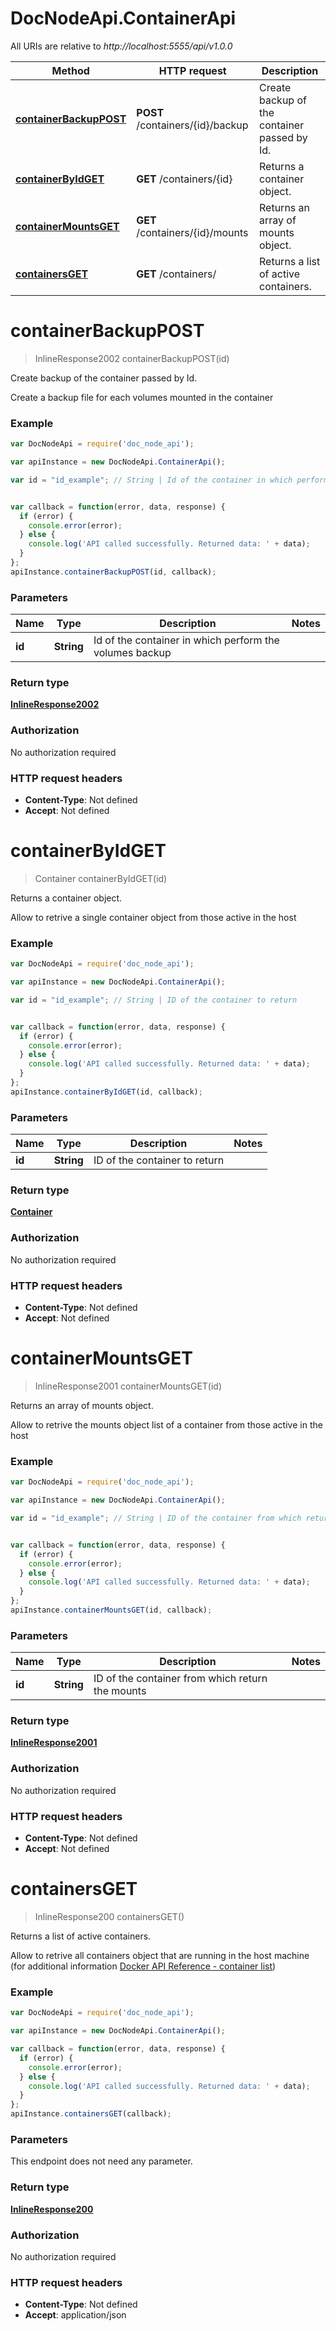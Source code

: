 # DocNodeApi.ContainerApi

All URIs are relative to *http://localhost:5555/api/v1.0.0*

Method | HTTP request | Description
------------- | ------------- | -------------
[**containerBackupPOST**](ContainerApi.md#containerBackupPOST) | **POST** /containers/{id}/backup | Create backup of the container passed by Id.
[**containerByIdGET**](ContainerApi.md#containerByIdGET) | **GET** /containers/{id} | Returns a container object.
[**containerMountsGET**](ContainerApi.md#containerMountsGET) | **GET** /containers/{id}/mounts | Returns an array of mounts object.
[**containersGET**](ContainerApi.md#containersGET) | **GET** /containers/ | Returns a list of active containers.


<a name="containerBackupPOST"></a>
# **containerBackupPOST**
> InlineResponse2002 containerBackupPOST(id)

Create backup of the container passed by Id.

Create a backup file for each volumes mounted in the container

### Example
```javascript
var DocNodeApi = require('doc_node_api');

var apiInstance = new DocNodeApi.ContainerApi();

var id = "id_example"; // String | Id of the container in which perform the volumes backup


var callback = function(error, data, response) {
  if (error) {
    console.error(error);
  } else {
    console.log('API called successfully. Returned data: ' + data);
  }
};
apiInstance.containerBackupPOST(id, callback);
```

### Parameters

Name | Type | Description  | Notes
------------- | ------------- | ------------- | -------------
 **id** | **String**| Id of the container in which perform the volumes backup | 

### Return type

[**InlineResponse2002**](InlineResponse2002.md)

### Authorization

No authorization required

### HTTP request headers

 - **Content-Type**: Not defined
 - **Accept**: Not defined

<a name="containerByIdGET"></a>
# **containerByIdGET**
> Container containerByIdGET(id)

Returns a container object.

Allow to retrive a single container object from those active in the host

### Example
```javascript
var DocNodeApi = require('doc_node_api');

var apiInstance = new DocNodeApi.ContainerApi();

var id = "id_example"; // String | ID of the container to return


var callback = function(error, data, response) {
  if (error) {
    console.error(error);
  } else {
    console.log('API called successfully. Returned data: ' + data);
  }
};
apiInstance.containerByIdGET(id, callback);
```

### Parameters

Name | Type | Description  | Notes
------------- | ------------- | ------------- | -------------
 **id** | **String**| ID of the container to return | 

### Return type

[**Container**](Container.md)

### Authorization

No authorization required

### HTTP request headers

 - **Content-Type**: Not defined
 - **Accept**: Not defined

<a name="containerMountsGET"></a>
# **containerMountsGET**
> InlineResponse2001 containerMountsGET(id)

Returns an array of mounts object.

Allow to retrive the mounts object list of a container from those active in the host

### Example
```javascript
var DocNodeApi = require('doc_node_api');

var apiInstance = new DocNodeApi.ContainerApi();

var id = "id_example"; // String | ID of the container from which return the mounts


var callback = function(error, data, response) {
  if (error) {
    console.error(error);
  } else {
    console.log('API called successfully. Returned data: ' + data);
  }
};
apiInstance.containerMountsGET(id, callback);
```

### Parameters

Name | Type | Description  | Notes
------------- | ------------- | ------------- | -------------
 **id** | **String**| ID of the container from which return the mounts | 

### Return type

[**InlineResponse2001**](InlineResponse2001.md)

### Authorization

No authorization required

### HTTP request headers

 - **Content-Type**: Not defined
 - **Accept**: Not defined

<a name="containersGET"></a>
# **containersGET**
> InlineResponse200 containersGET()

Returns a list of active containers.

Allow to retrive all containers object that are running in the host machine (for additional information [Docker API Reference - container list](https://docs.docker.com/engine/api/v1.39/#operation/ContainerList))

### Example
```javascript
var DocNodeApi = require('doc_node_api');

var apiInstance = new DocNodeApi.ContainerApi();

var callback = function(error, data, response) {
  if (error) {
    console.error(error);
  } else {
    console.log('API called successfully. Returned data: ' + data);
  }
};
apiInstance.containersGET(callback);
```

### Parameters
This endpoint does not need any parameter.

### Return type

[**InlineResponse200**](InlineResponse200.md)

### Authorization

No authorization required

### HTTP request headers

 - **Content-Type**: Not defined
 - **Accept**: application/json

